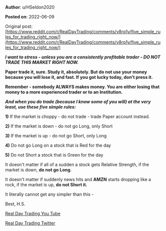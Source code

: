 **Author**: u/HSeldon2020

**Posted on**: 2022-06-09

Original post: [https://www.reddit.com/r/RealDayTrading/comments/v8rp1y/five_simple_rules_for_trading_right_now/](https://www.reddit.com/r/RealDayTrading/comments/v8rp1y/five_simple_rules_for_trading_right_now/)

***I want to stress - unless you are a consistently profitable trader - DO NOT TRADE THIS MARKET RIGHT NOW.***  

**Paper trade it, sure.  Study it, absolutely.  But do not use your money because you will lose it, and fast.  If you got lucky today, don't press it.** 

**Remember - somebody ALWAYS makes money.  You are either losing that money to a more experienced trader or to an Institution.**  

***And when you do trade (because I know some of you will) at the very least, use these five simple rules:***

**1)** If the market is choppy - do not trade - trade Paper account instead.

**2)** If the market is down - do not go Long, only Short

**3)** If the market is up - do not go Short, only Long

**4)** Do not go Long on a stock that is Red for the day

**5)** Do not Short a stock that is Green for the day

It doesn't matter if all of a sudden a stock gets Relative Strength, if the market is down, **do not go Long**.  

It doesn't matter if suddenly news hits and **AMZN** starts dropping like a rock, if the market is up, **do not Short it.**

It literally cannot get any simpler than this - 

Best, H.S.

[Real Day Trading You Tube](https://www.youtube.com/c/RealDayTrading)

[Real Day Trading Twitter](https://twitter.com/RealDayTrading)